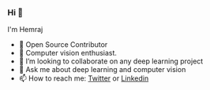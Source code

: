 ### Hi 👋
I'm Hemraj

- 🔭 Open Source Contributor
- 🌱 Computer vision enthusiast.
- 👯 I’m looking to collaborate on any deep learning project
- 💬 Ask me about deep learning and computer vision
- 📫 How to reach me: [Twitter](https://twitter.com/rudraman7) or [Linkedin](https://www.linkedin.com/in/hemraj-choudhary/)

